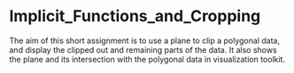 # Implicit_Functions_and_Cropping
The aim of this short assignment is to use a plane to clip a polygonal data, and display the clipped out and remaining parts of the data. It also shows the plane and its intersection with the polygonal data in visualization toolkit.

